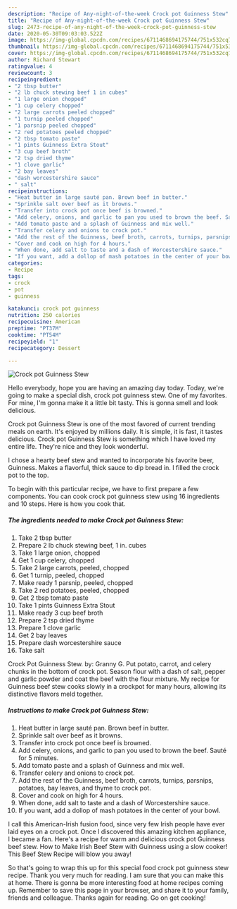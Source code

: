 ```yaml
---
description: "Recipe of Any-night-of-the-week Crock pot Guinness Stew"
title: "Recipe of Any-night-of-the-week Crock pot Guinness Stew"
slug: 2473-recipe-of-any-night-of-the-week-crock-pot-guinness-stew
date: 2020-05-30T09:03:03.522Z
image: https://img-global.cpcdn.com/recipes/6711468694175744/751x532cq70/crock-pot-guinness-stew-recipe-main-photo.jpg
thumbnail: https://img-global.cpcdn.com/recipes/6711468694175744/751x532cq70/crock-pot-guinness-stew-recipe-main-photo.jpg
cover: https://img-global.cpcdn.com/recipes/6711468694175744/751x532cq70/crock-pot-guinness-stew-recipe-main-photo.jpg
author: Richard Stewart
ratingvalue: 4
reviewcount: 3
recipeingredient:
- "2 tbsp butter"
- "2 lb chuck stewing beef 1 in cubes"
- "1 large onion chopped"
- "1 cup celery chopped"
- "2 large carrots peeled chopped"
- "1 turnip peeled chopped"
- "1 parsnip peeled chopped"
- "2 red potatoes peeled chopped"
- "2 tbsp tomato paste"
- "1 pints Guinness Extra Stout"
- "3 cup beef broth"
- "2 tsp dried thyme"
- "1 clove garlic"
- "2 bay leaves"
- "dash worcestershire sauce"
- " salt"
recipeinstructions:
- "Heat butter in large sauté pan. Brown beef in butter."
- "Sprinkle salt over beef as it browns."
- "Transfer into crock pot once beef is browned."
- "Add celery, onions, and garlic to pan you used to brown the beef. Sauté for 5 minutes."
- "Add tomato paste and a splash of Guinness and mix well."
- "Transfer celery and onions to crock pot."
- "Add the rest of the Guinness, beef broth, carrots, turnips, parsnips, potatoes, bay leaves, and thyme to crock pot."
- "Cover and cook on high for 4 hours."
- "When done, add salt to taste and a dash of Worcestershire sauce."
- "If you want, add a dollop of mash potatoes in the center of your bowl."
categories:
- Recipe
tags:
- crock
- pot
- guinness

katakunci: crock pot guinness 
nutrition: 250 calories
recipecuisine: American
preptime: "PT37M"
cooktime: "PT54M"
recipeyield: "1"
recipecategory: Dessert

---
```



![Crock pot Guinness Stew](https://img-global.cpcdn.com/recipes/6711468694175744/751x532cq70/crock-pot-guinness-stew-recipe-main-photo.jpg)

Hello everybody, hope you are having an amazing day today. Today, we're going to make a special dish, crock pot guinness stew. One of my favorites. For mine, I'm gonna make it a little bit tasty. This is gonna smell and look delicious.

Crock pot Guinness Stew is one of the most favored of current trending meals on earth. It's enjoyed by millions daily. It is simple, it is fast, it tastes delicious. Crock pot Guinness Stew is something which I have loved my entire life. They're nice and they look wonderful.

I chose a hearty beef stew and wanted to incorporate his favorite beer, Guinness. Makes a flavorful, thick sauce to dip bread in. I filled the crock pot to the top.


To begin with this particular recipe, we have to first prepare a few components. You can cook crock pot guinness stew using 16 ingredients and 10 steps. Here is how you cook that.

<!--inarticleads1-->

##### The ingredients needed to make Crock pot Guinness Stew:

1. Take 2 tbsp butter
1. Prepare 2 lb chuck stewing beef, 1 in. cubes
1. Take 1 large onion, chopped
1. Get 1 cup celery, chopped
1. Take 2 large carrots, peeled, chopped
1. Get 1 turnip, peeled, chopped
1. Make ready 1 parsnip, peeled, chopped
1. Take 2 red potatoes, peeled, chopped
1. Get 2 tbsp tomato paste
1. Take 1 pints Guinness Extra Stout
1. Make ready 3 cup beef broth
1. Prepare 2 tsp dried thyme
1. Prepare 1 clove garlic
1. Get 2 bay leaves
1. Prepare dash worcestershire sauce
1. Take  salt


Crock Pot Guinness Stew. by: Granny G. Put potato, carrot, and celery chunks in the bottom of crock pot. Season flour with a dash of salt, pepper and garlic powder and coat the beef with the flour mixture. My recipe for Guinness beef stew cooks slowly in a crockpot for many hours, allowing its distinctive flavors meld together. 

<!--inarticleads2-->

##### Instructions to make Crock pot Guinness Stew:

1. Heat butter in large sauté pan. Brown beef in butter.
1. Sprinkle salt over beef as it browns.
1. Transfer into crock pot once beef is browned.
1. Add celery, onions, and garlic to pan you used to brown the beef. Sauté for 5 minutes.
1. Add tomato paste and a splash of Guinness and mix well.
1. Transfer celery and onions to crock pot.
1. Add the rest of the Guinness, beef broth, carrots, turnips, parsnips, potatoes, bay leaves, and thyme to crock pot.
1. Cover and cook on high for 4 hours.
1. When done, add salt to taste and a dash of Worcestershire sauce.
1. If you want, add a dollop of mash potatoes in the center of your bowl.


I call this American-Irish fusion food, since very few Irish people have ever laid eyes on a crock pot. Once I discovered this amazing kitchen appliance, I became a fan. Here&#39;s a recipe for warm and delicious crock pot Guinness beef stew. How to Make Irish Beef Stew with Guinness using a slow cooker! This Beef Stew Recipe will blow you away! 

So that's going to wrap this up for this special food crock pot guinness stew recipe. Thank you very much for reading. I am sure that you can make this at home. There is gonna be more interesting food at home recipes coming up. Remember to save this page in your browser, and share it to your family, friends and colleague. Thanks again for reading. Go on get cooking!

